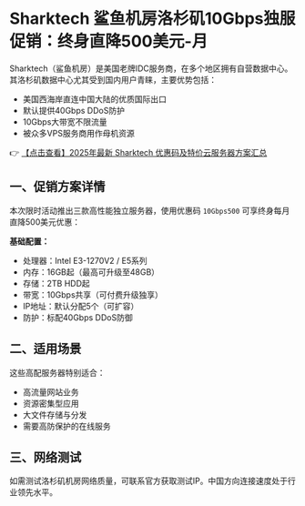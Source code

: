 # Sharktech 鲨鱼机房洛杉矶10Gbps独服促销：终身直降500美元-月

Sharktech（鲨鱼机房）是美国老牌IDC服务商，在多个地区拥有自营数据中心。其洛杉矶数据中心尤其受到国内用户青睐，主要优势包括：

- 美国西海岸直连中国大陆的优质国际出口
- 默认提供40Gbps DDoS防护
- 10Gbps大带宽不限流量
- 被众多VPS服务商用作母机资源

👉 [【点击查看】2025年最新 Sharktech 优惠码及特价云服务器方案汇总](https://bit.ly/Sharktech)

## 一、促销方案详情

本次限时活动推出三款高性能独立服务器，使用优惠码 `10Gbps500` 可享终身每月直降500美元优惠：

**基础配置：**
- 处理器：Intel E3-1270V2 / E5系列
- 内存：16GB起（最高可升级至48GB）
- 存储：2TB HDD起
- 带宽：10Gbps共享（可付费升级独享）
- IP地址：默认分配5个（可扩容）
- 防护：标配40Gbps DDoS防御

## 二、适用场景

这些高配服务器特别适合：
- 高流量网站业务
- 资源密集型应用
- 大文件存储与分发
- 需要高防保护的在线服务

## 三、网络测试

如需测试洛杉矶机房网络质量，可联系官方获取测试IP。中国方向连接速度处于行业领先水平。